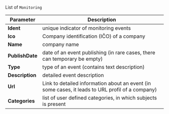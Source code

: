 List of `Monitoring`

| Parameter | Description |
| ----------- | ----------- |
| **Ident** | unique indicator of monitoring events |
| **Ico** | Company identification (IČO) of a company |
| **Name** | company name |
| **PublishDate** | date of an event publishing (in rare cases, there can temporary be empty) |
| **Type** | type of an event (contains text description) |
| **Description** | detailed event description |
| **Url** | Link to detailed information about an event (in some cases, it leads to URL profil of a company) |
| **Categories** | list of user defined categories, in which subjects is present |